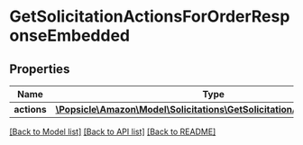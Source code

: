 # GetSolicitationActionsForOrderResponseEmbedded

## Properties
Name | Type | Description | Notes
------------ | ------------- | ------------- | -------------
**actions** | [**\Popsicle\Amazon\Model\Solicitations\GetSolicitationActionResponse[]**](GetSolicitationActionResponse.md) |  | 

[[Back to Model list]](../../README.md#documentation-for-models) [[Back to API list]](../../README.md#documentation-for-api-endpoints) [[Back to README]](../../README.md)

